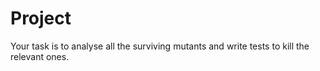 # Project

Your task is to analyse all the surviving mutants and write tests to kill the relevant ones.
